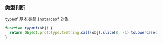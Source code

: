 ### 类型判断

`typeof` 基本类型
`instanceof` 对象

```js
function typeOf(obj) {
  return Object.prototype.toString.call(obj).slice(8, -1).toLowerCase();
}
```
